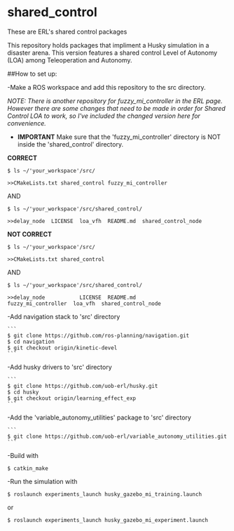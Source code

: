 # shared_control
These are ERL's shared control packages

This repository holds packages that impliment a Husky simulation in a disaster arena. This version features a shared control Level of Autonomy (LOA) among Teleoperation and Autonomy.

##How to set up:

-Make a ROS workspace and add this repository to the src directory.

*NOTE: There is another repository for fuzzy_mi_controller in the ERL page. However there are some changes that need to be made in order for Shared Control LOA to work, so I've included the changed version here for convenience.*

- **IMPORTANT**
Make sure that the 'fuzzy_mi_controller' directory is NOT inside the 'shared_control' directory.

**CORRECT**
```
$ ls ~/'your_workspace'/src/

>>CMakeLists.txt shared_control fuzzy_mi_controller
```
AND
```
$ ls ~/'your_workspace'/src/shared_control/

>>delay_node  LICENSE  loa_vfh  README.md  shared_control_node
```


**NOT CORRECT** 
```
$ ls ~/'your_workspace'/src/

>>CMakeLists.txt shared_control 
```
AND
```
$ ls ~/'your_workspace'/src/shared_control/

>>delay_node           LICENSE  README.md
fuzzy_mi_controller  loa_vfh  shared_control_node
```

-Add navigation stack to 'src' directory

    ```
    $ git clone https://github.com/ros-planning/navigation.git
    $ cd navigation
    $ git checkout origin/kinetic-devel
    ```
    
-Add husky drivers to 'src' directory

    ```
    $ git clone https://github.com/uob-erl/husky.git
    $ cd husky
    $ git checkout origin/learning_effect_exp
    ```

-Add the 'variable_autonomy_utilities' package to 'src' directory

    ```
    $ git clone https://github.com/uob-erl/variable_autonomy_utilities.git
    ```
-Build with 
```
$ catkin_make
```

-Run the simulation with 
 ```
 $ roslaunch experiments_launch husky_gazebo_mi_training.launch
 ```
 or 
 ```
 $ roslaunch experiments_launch husky_gazebo_mi_experiment.launch
 ```
 
  
  
  
  
  
  
  
  
  
